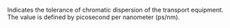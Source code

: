 Indicates the tolerance of chromatic dispersion of the transport equipment. The value is defined by picosecond per nanometer (ps/nm).
